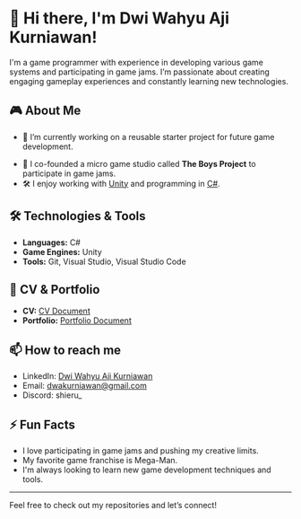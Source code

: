 # 👋 Hi there, I'm Dwi Wahyu Aji Kurniawan!

I'm a game programmer with experience in developing various game systems and participating in game jams. I’m passionate about creating engaging gameplay experiences and constantly learning new technologies. 

## 🎮 About Me
- 🌱 I’m currently working on a reusable starter project for future game development.
<!-- - 💼 I previously worked as a programmer at ... -->
- 🎨 I co-founded a micro game studio called **The Boys Project** to participate in game jams.
- 🛠️ I enjoy working with [Unity](https://unity.com) and programming in [C#](https://docs.microsoft.com/en-us/dotnet/csharp/).

## 🛠️ Technologies & Tools
- **Languages:** C#
- **Game Engines:** Unity
- **Tools:** Git, Visual Studio, Visual Studio Code

<!--
## 🌟 Projects
- [Stealth Game](#) - An upcoming stealth game -->

## 📄 CV & Portfolio
- **CV:** [CV Document](https://drive.google.com/file/d/1PhhjoOao0dX3V8GTojy4vEm34W7O0_n7/view?usp=sharing)
- **Portfolio:** [Portfolio Document](https://drive.google.com/file/d/1-JAmu1r5EJBD-iDBjTjseBgpvLFfOdDd/view?usp=sharing)

## 📫 How to reach me
- LinkedIn: [Dwi Wahyu Aji Kurniawan](https://www.linkedin.com/in/dwakurniawan/)
- Email: [dwakurniawan@gmail.com](mailto:dwakurniawan@gmail.com)
- Discord: shieru_

## ⚡ Fun Facts
- I love participating in game jams and pushing my creative limits.
- My favorite game franchise is Mega-Man.
- I'm always looking to learn new game development techniques and tools.

---

Feel free to check out my repositories and let’s connect!
